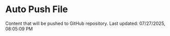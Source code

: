 # Auto Push File

Content that will be pushed to GitHub repository.
Last updated: 07/27/2025, 08:05:09 PM